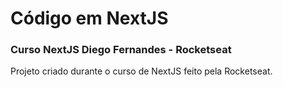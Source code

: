 # Código em NextJS

### Curso NextJS Diego Fernandes - Rocketseat

Projeto criado durante o curso de NextJS feito pela Rocketseat.